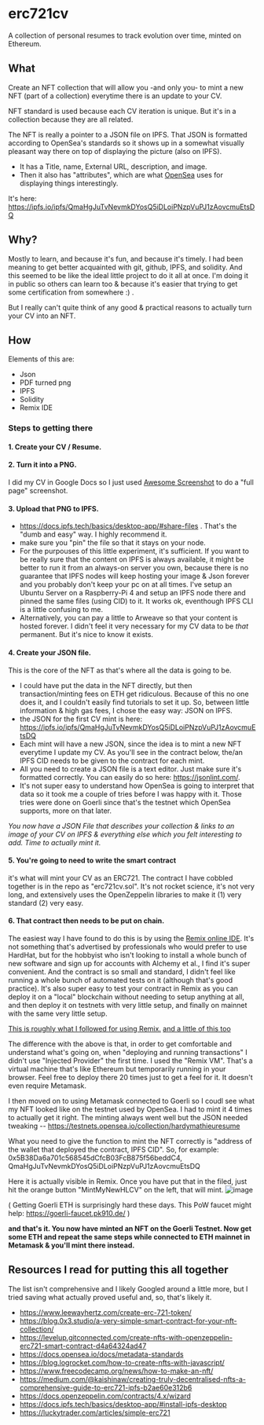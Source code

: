 # erc721cv
A collection of personal resumes to track evolution over time, minted on Ethereum.

## What

Create an NFT collection that will allow you  -and only you- to mint a new NFT (part of a collection) everytime there is an update to your CV. 

NFT standard is used because each CV iteration is unique. But it's in a collection because they are all related.

The NFT is really a pointer to a JSON file on IPFS.
That JSON is formatted according to OpenSea's standards so it shows up in a somewhat visually pleasant way there on top of displaying the picture (also on IPFS).
* It has a Title, name, External URL, description, and image.
* Then it also has "attributes", which are what [OpenSea](https://docs.opensea.io/docs/metadata-standards) uses for displaying things interestingly. 

It's here: https://ipfs.io/ipfs/QmaHgJuTvNevmkDYosQ5iDLoiPNzpVuPJ1zAovcmuEtsDQ

## Why?
Mostly to learn, and because it's fun, and because it's timely.
I had been meaning to get better acquainted with git, github, IPFS, and solidity. And this seemed to be like the ideal little project to do it all at once. I'm doing it in public so others can learn too & because it's easier that trying to get some certification from somewhere :) .

But I really can't quite think of any good & practical reasons to actually turn your CV into an NFT.

## How

Elements of this are:
* Json
* PDF turned png
* IPFS
* Solidity
* Remix IDE

### Steps to getting there

#### 1. Create your CV / Resume. 
#### 2. Turn it into a PNG. 
I did my CV in Google Docs so I just used [Awesome Screenshot](https://chrome.google.com/webstore/detail/awesome-screenshot-and-sc/nlipoenfbbikpbjkfpfillcgkoblgpmj) to do a "full page" screenshot.
#### 3. Upload that PNG to IPFS. 
* https://docs.ipfs.tech/basics/desktop-app/#share-files . That's the "dumb and easy" way. I highly recommend it.
* make sure you "pin" the file so that it stays on your node.
* For the purpouses of this little experiment, it's sufficient. If you want to be really sure that the content on IPFS is always available, it might be better to run it from an always-on server you own, because there is no guarantee that IPFS nodes will keep hosting your image & Json forever and you probably don't keep your pc on at all times. I've setup an Ubuntu Server on a Raspberry-Pi 4 and setup an IPFS node there and pinned the same files (using CID) to it. It works ok, eventhough IPFS CLI is a little confusing to me.
* Alternatively, you can pay a little to Arweave so that your content is hosted forever. I didn't feel it very necessary for my CV data to be *that* permanent. But it's nice to know it exists.

#### 4. Create your JSON file. 
This is the core of the NFT as that's where all the data is going to be. 
* I could have put the data in the NFT directly, but then transaction/minting fees on ETH get ridiculous. Because of this no one does it, and I couldn't easily find tutorials to set it up. So, between little information & high gas fees, I chose the easy way: JSON on IPFS.
* the JSON for the first CV mint is here: https://ipfs.io/ipfs/QmaHgJuTvNevmkDYosQ5iDLoiPNzpVuPJ1zAovcmuEtsDQ
* Each mint will have a new JSON, since the idea is to mint a new NFT everytime I update my CV. As you'll see in the contract below, the/an IPFS CID needs to be given to the contract for each mint.
* All you need to create a JSON file is a text editor. Just make sure it's formatted correctly. You can easily do so here: https://jsonlint.com/. 
* It's not super easy to understand how OpenSea is going to interpret that data so it took me a couple of tries before I was happy with it. Those tries were done on Goerli since that's the testnet which OpenSea supports, more on that later. 

*You now have a JSON File that describes your collection & links to an image of your CV on IPFS & everything else which you felt interesting to add. Time to actually mint it.*

#### 5. You're going to need to write the smart contract 
it's what will mint your CV as an ERC721. The contract I have cobbled together is in the repo as "erc721cv.sol". It's not rocket science, it's not very long, and extensively uses the OpenZeppelin libraries to make it (1) very standard (2) very easy.

#### 6. That contract then needs to be put on chain. 
The easiest way I have found to do this is by using the [Remix online IDE](https://remix.ethereum.org/). It's not something that's advertised by professionals who would prefer to use HardHat, but for the hobbyist who isn't looking to install a whole bunch of new software and sign up for accounts with Alchemy et al., I find it's super convenient. And the contract is so small and standard, I didn't feel like running a whole bunch of automated tests on it (although that's good practice). 
It's also super easy to test your contract in Remix as you can deploy it on a "local" blockchain without needing to setup anything at all, and then deploy it on testnets with very little setup, and finally on mainnet with the same very little setup.

[This is roughly what I followed for using Remix.](https://levelup.gitconnected.com/create-nfts-with-openzeppelin-erc721-smart-contract-d4a64324ad47) [and a little of this too](https://luckytrader.com/articles/simple-erc721)

The difference with the above is that, in order to get comfortable and understand what's going on, when "deploying and running transactions" I didn't use "Injected Provider" the first time. I used the "Remix VM". That's a virtual machine that's like Ethereum but temporarily running in your browser. Feel free to deploy there 20 times just to get a feel for it. It doesn't even require Metamask.

I then moved on to using Metamask connected to Goerli so I coudl see what my NFT looked like on the testnet used by OpenSea. I had to mint it 4 times to actually get it right. The minting always went well but the JSON needed tweaking -- https://testnets.opensea.io/collection/hardymathieuresume

What you need to give the function to mint the NFT correctly is "address of the wallet that deployed the contract, IPFS CID".
So, for example: 0x5B38Da6a701c568545dCfcB03FcB875f56beddC4, QmaHgJuTvNevmkDYosQ5iDLoiPNzpVuPJ1zAovcmuEtsDQ

Here it is actually visible in Remix. Once you have put that in the filed, just hit the orange button "MintMyNewHLCV" on the left, that will mint.
![image](https://user-images.githubusercontent.com/1762858/208080314-28246650-931f-4dc8-9181-37e3902a1034.png)

( Getting Goerli ETH is surprisingly hard these days. This PoW faucet might help: https://goerli-faucet.pk910.de/ )

**and that's it. You now have minted an NFT on the Goerli Testnet. Now get some ETH and repeat the same steps while connected to ETH mainnet in Metamask & you'll mint there instead.**


## Resources I read for putting this all together

The list isn't comprehensive and I likely Googled around a little more, but I tried saving what actually proved useful and, so, that's likely it.

* https://www.leewayhertz.com/create-erc-721-token/
* https://blog.0x3.studio/a-very-simple-smart-contract-for-your-nft-collection/
* https://levelup.gitconnected.com/create-nfts-with-openzeppelin-erc721-smart-contract-d4a64324ad47
* https://docs.opensea.io/docs/metadata-standards
* https://blog.logrocket.com/how-to-create-nfts-with-javascript/
* https://www.freecodecamp.org/news/how-to-make-an-nft/
* https://medium.com/@kaishinaw/creating-truly-decentralised-nfts-a-comprehensive-guide-to-erc721-ipfs-b2ae60e312b6
* https://docs.openzeppelin.com/contracts/4.x/wizard
* https://docs.ipfs.tech/basics/desktop-app/#install-ipfs-desktop
* https://luckytrader.com/articles/simple-erc721

